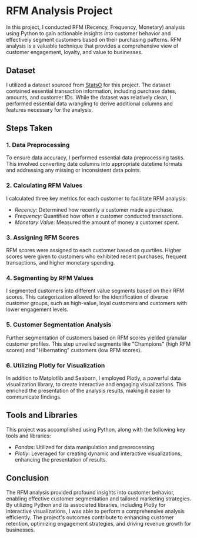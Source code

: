 # RFM Analysis Project

In this project, I conducted RFM (Recency, Frequency, Monetary) analysis using Python to gain actionable insights into customer behavior and effectively segment customers based on their purchasing patterns. RFM analysis is a valuable technique that provides a comprehensive view of customer engagement, loyalty, and value to businesses.

## Dataset

I utilized a dataset sourced from [StatsO](https://statso.io/rfm-analysis-case-study/) for this project. The dataset contained essential transaction information, including purchase dates, amounts, and customer IDs. While the dataset was relatively clean, I performed essential data wrangling to derive additional columns and features necessary for the analysis.

## Steps Taken

### 1. Data Preprocessing

To ensure data accuracy, I performed essential data preprocessing tasks. This involved converting date columns into appropriate datetime formats and addressing any missing or inconsistent data points.

### 2. Calculating RFM Values

I calculated three key metrics for each customer to facilitate RFM analysis:

- *Recency*: Determined how recently a customer made a purchase.
- *Frequency*: Quantified how often a customer conducted transactions.
- *Monetary Value*: Measured the amount of money a customer spent.

### 3. Assigning RFM Scores

RFM scores were assigned to each customer based on quartiles. Higher scores were given to customers who exhibited recent purchases, frequent transactions, and higher monetary spending.

### 4. Segmenting by RFM Values

I segmented customers into different value segments based on their RFM scores. This categorization allowed for the identification of diverse customer groups, such as high-value, loyal customers and customers with lower engagement levels.

### 5. Customer Segmentation Analysis

Further segmentation of customers based on RFM scores yielded granular customer profiles. This step unveiled segments like "Champions" (high RFM scores) and "Hibernating" customers (low RFM scores).

### 6. Utilizing Plotly for Visualization

In addition to Matplotlib and Seaborn, I employed Plotly, a powerful data visualization library, to create interactive and engaging visualizations. This enriched the presentation of the analysis results, making it easier to communicate findings.

## Tools and Libraries

This project was accomplished using Python, along with the following key tools and libraries:

- *Pandas*: Utilized for data manipulation and preprocessing.
- *Plotly*: Leveraged for creating dynamic and interactive visualizations, enhancing the presentation of results.

## Conclusion

The RFM analysis provided profound insights into customer behavior, enabling effective customer segmentation and tailored marketing strategies. By utilizing Python and its associated libraries, including Plotly for interactive visualizations, I was able to perform a comprehensive analysis efficiently. The project's outcomes contribute to enhancing customer retention, optimizing engagement strategies, and driving revenue growth for businesses.

